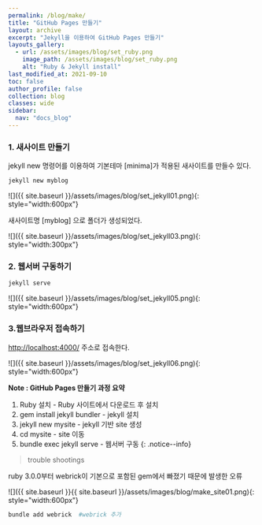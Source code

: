 ```yaml
---
permalink: /blog/make/
title: "GitHub Pages 만들기"
layout: archive
excerpt: "Jekyll을 이용하여 GitHub Pages 만들기"
layouts_gallery:
  - url: /assets/images/blog/set_ruby.png
    image_path: /assets/images/blog/set_ruby.png
    alt: "Ruby & Jekyll install"
last_modified_at: 2021-09-10
toc: false
author_profile: false
collection: blog
classes: wide
sidebar:
  nav: "docs_blog"
---
```


### 1. 새사이트 만들기

jekyll new 명령어를 이용하여 기본테마 [minima]가 적용된 새사이트를 만들수 있다.

```bash
jekyll new myblog
```

![]({{ site.baseurl }}/assets/images/blog/set_jekyll01.png){: style="width:600px"}

새사이트명 [myblog] 으로 폴더가 생성되었다.

![]({{ site.baseurl }}/assets/images/blog/set_jekyll03.png){: style="width:300px"}


### 2. 웹서버 구동하기

```bash
jekyll serve
```

![]({{ site.baseurl }}/assets/images/blog/set_jekyll05.png){: style="width:600px"}


### 3.웹브라우저 접속하기

[http://localhost:4000/](http://localhost:4000/)  주소로 접속한다.

![]({{ site.baseurl }}/assets/images/blog/set_jekyll06.png){: style="width:600px"}


**Note : GitHub Pages 만들기 과정 요약**
1. Ruby 설치                - Ruby 사이트에서 다운로드 후 설치
2. gem install jekyll bundler  - jekyll 설치
3. jekyll new mysite           - jekyll 기반 site 생성
4. cd mysite                  - site 이동
5. bundle exec jekyll serve    - 웹서버 구동
{: .notice--info}

>  trouble shootings

ruby 3.0.0부터 webrick이 기본으로 포함된 gem에서 빠졌기 때문에 발생한 오류

![]({{ site.baseurl }}{{ site.baseurl }}/assets/images/blog/make_site01.png){: style="width:600px"}


```bash
bundle add webrick  #webrick 추가
```

